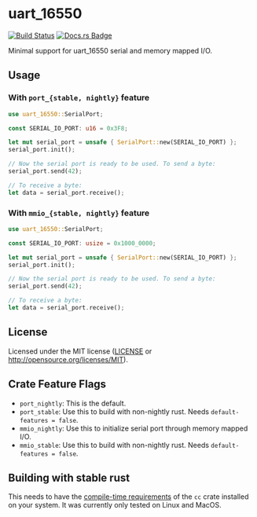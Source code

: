 # uart_16550

[![Build Status](https://github.com/rust-osdev/uart_16550/workflows/Build/badge.svg)](https://github.com/rust-osdev/uart_16550/actions?query=workflow%3ABuild) [![Docs.rs Badge](https://docs.rs/uart_16550/badge.svg)](https://docs.rs/uart_16550/)

Minimal support for uart_16550 serial and memory mapped I/O.

## Usage

### With `port_{stable, nightly}` feature

```rust
use uart_16550::SerialPort;

const SERIAL_IO_PORT: u16 = 0x3F8;

let mut serial_port = unsafe { SerialPort::new(SERIAL_IO_PORT) };
serial_port.init();

// Now the serial port is ready to be used. To send a byte:
serial_port.send(42);

// To receive a byte:
let data = serial_port.receive();
```

### With `mmio_{stable, nightly}` feature

```rust
use uart_16550::SerialPort;

const SERIAL_IO_PORT: usize = 0x1000_0000;

let mut serial_port = unsafe { SerialPort::new(SERIAL_IO_PORT) };
serial_port.init();

// Now the serial port is ready to be used. To send a byte:
serial_port.send(42);

// To receive a byte:
let data = serial_port.receive();
```

## License

Licensed under the MIT license ([LICENSE](LICENSE) or <http://opensource.org/licenses/MIT>).

## Crate Feature Flags

* `port_nightly`: This is the default.
* `port_stable`: Use this to build with non-nightly rust. Needs `default-features = false`.
* `mmio_nightly`: Use this to initialize serial port through memory mapped I/O.
* `mmio_stable`: Use this to build with non-nightly rust. Needs `default-features = false`.

## Building with stable rust

This needs to have the [compile-time requirements](https://github.com/alexcrichton/cc-rs#compile-time-requirements) of the `cc` crate installed on your system.
It was currently only tested on Linux and MacOS.
